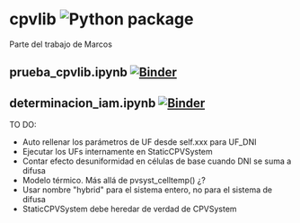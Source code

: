 # cpvlib ![Python package](https://github.com/isi-ies-group/cpvlib/workflows/Python%20package/badge.svg)
Parte del trabajo de Marcos

## prueba_cpvlib.ipynb [![Binder](https://mybinder.org/badge_logo.svg)](https://mybinder.org/v2/gh/isi-ies-group/cpvlib/master?urlpath=lab?filepath=prueba_cpvlib.ipynb)

## determinacion_iam.ipynb [![Binder](https://mybinder.org/badge_logo.svg)](https://mybinder.org/v2/gh/isi-ies-group/cpvlib/master?urlpath=lab?filepath=determinacion_iam.ipynb)

TO DO:
* Auto rellenar los parámetros de UF desde self.xxx para UF_DNI
* Ejecutar los UFs internamente en StaticCPVSystem
* Contar efecto desuniformidad en células de base cuando DNI se suma a difusa
* Modelo térmico. Más allá de pvsyst_celltemp() ¿?
* Usar nombre "hybrid" para el sistema entero, no para el sistema de difusa
* StaticCPVSystem debe heredar de verdad de CPVSystem
